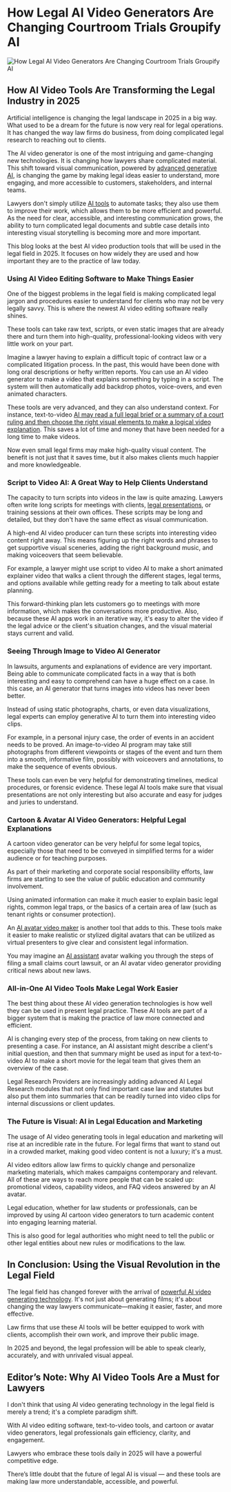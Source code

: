 # How Legal AI Video Generators Are Changing Courtroom Trials Groupify AI

![How Legal AI Video Generators Are Changing Courtroom Trials Groupify AI](https://admin.groupify.ai/assets/382344de-9d0a-48fa-afd2-c6cf78b0a326)

## How AI Video Tools Are Transforming the Legal Industry in 2025

Artificial intelligence is changing the legal landscape in 2025 in a big way. What used to be a dream for the future is now very real for legal operations. It has changed the way law firms do business, from doing complicated legal research to reaching out to clients.

The AI video generator is one of the most intriguing and game-changing new technologies. It is changing how lawyers share complicated material. This shift toward visual communication, powered by [advanced generative AI](https://groupify.ai/generative-ai), is changing the game by making legal ideas easier to understand, more engaging, and more accessible to customers, stakeholders, and internal teams.

Lawyers don't simply utilize [AI tools](https://groupify.ai/) to automate tasks; they also use them to improve their work, which allows them to be more efficient and powerful. As the need for clear, accessible, and interesting communication grows, the ability to turn complicated legal documents and subtle case details into interesting visual storytelling is becoming more and more important.

This blog looks at the best AI video production tools that will be used in the legal field in 2025. It focuses on how widely they are used and how important they are to the practice of law today.

### Using AI Video Editing Software to Make Things Easier

One of the biggest problems in the legal field is making complicated legal jargon and procedures easier to understand for clients who may not be very legally savvy. This is where the newest AI video editing software really shines.

These tools can take raw text, scripts, or even static images that are already there and turn them into high-quality, professional-looking videos with very little work on your part.

Imagine a lawyer having to explain a difficult topic of contract law or a complicated litigation process. In the past, this would have been done with long oral descriptions or hefty written reports. You can use an AI video generator to make a video that explains something by typing in a script. The system will then automatically add backdrop photos, voice-overs, and even animated characters.

These tools are very advanced, and they can also understand context. For instance, text-to-video [AI may read a full legal brief or a summary of a court ruling and then choose the right visual elements to make a logical video explanation](https://thelegalschool.in/blog/using-ai-to-summarize-court-judgments). This saves a lot of time and money that have been needed for a long time to make videos.

Now even small legal firms may make high-quality visual content. The benefit is not just that it saves time, but it also makes clients much happier and more knowledgeable.

### Script to Video AI: A Great Way to Help Clients Understand

The capacity to turn scripts into videos in the law is quite amazing. Lawyers often write long scripts for meetings with clients, [legal presentations](https://groupify.ai/ai-tools-for-presentations), or training sessions at their own offices. These scripts may be long and detailed, but they don't have the same effect as visual communication.

A high-end AI video producer can turn these scripts into interesting video content right away. This means figuring up the right words and phrases to get supportive visual sceneries, adding the right background music, and making voiceovers that seem believable.

For example, a lawyer might use script to video AI to make a short animated explainer video that walks a client through the different stages, legal terms, and options available while getting ready for a meeting to talk about estate planning.

This forward-thinking plan lets customers go to meetings with more information, which makes the conversations more productive. Also, because these AI apps work in an iterative way, it's easy to alter the video if the legal advice or the client's situation changes, and the visual material stays current and valid.

### Seeing Through Image to Video AI Generator

In lawsuits, arguments and explanations of evidence are very important. Being able to communicate complicated facts in a way that is both interesting and easy to comprehend can have a huge effect on a case. In this case, an AI generator that turns images into videos has never been better.

Instead of using static photographs, charts, or even data visualizations, legal experts can employ generative AI to turn them into interesting video clips.

For example, in a personal injury case, the order of events in an accident needs to be proved. An image-to-video AI program may take still photographs from different viewpoints or stages of the event and turn them into a smooth, informative film, possibly with voiceovers and annotations, to make the sequence of events obvious.

These tools can even be very helpful for demonstrating timelines, medical procedures, or forensic evidence. These legal AI tools make sure that visual presentations are not only interesting but also accurate and easy for judges and juries to understand.


### Cartoon & Avatar AI Video Generators: Helpful Legal Explanations

A cartoon video generator can be very helpful for some legal topics, especially those that need to be conveyed in simplified terms for a wider audience or for teaching purposes.

As part of their marketing and corporate social responsibility efforts, law firms are starting to see the value of public education and community involvement.

Using animated information can make it much easier to explain basic legal rights, common legal traps, or the basics of a certain area of law (such as tenant rights or consumer protection).

An [AI avatar video maker](https://groupify.ai/ai-avatar-generators) is another tool that adds to this. These tools make it easier to make realistic or stylized digital avatars that can be utilized as virtual presenters to give clear and consistent legal information.

You may imagine an [AI assistant](https://groupify.ai/ai-personal-assistant-tools) avatar walking you through the steps of filing a small claims court lawsuit, or an AI avatar video generator providing critical news about new laws.


### All-in-One AI Video Tools Make Legal Work Easier

The best thing about these AI video generation technologies is how well they can be used in present legal practice. These AI tools are part of a bigger system that is making the practice of law more connected and efficient.

AI is changing every step of the process, from taking on new clients to presenting a case. For instance, an AI assistant might describe a client's initial question, and then that summary might be used as input for a text-to-video AI to make a short movie for the legal team that gives them an overview of the case.

Legal Research Providers are increasingly adding advanced AI Legal Research modules that not only find important case law and statutes but also put them into summaries that can be readily turned into video clips for internal discussions or client updates.


### The Future is Visual: AI in Legal Education and Marketing

The usage of AI video generating tools in legal education and marketing will rise at an incredible rate in the future. For legal firms that want to stand out in a crowded market, making good video content is not a luxury; it's a must.

AI video editors allow law firms to quickly change and personalize marketing materials, which makes campaigns contemporary and relevant. All of these are ways to reach more people that can be scaled up: promotional videos, capability videos, and FAQ videos answered by an AI avatar.

Legal education, whether for law students or professionals, can be improved by using AI cartoon video generators to turn academic content into engaging learning material.

This is also good for legal authorities who might need to tell the public or other legal entities about new rules or modifications to the law.

## In Conclusion: Using the Visual Revolution in the Legal Field

The legal field has changed forever with the arrival of [powerful AI video generating technology](https://groupify.ai/ai-video-generators). It's not just about generating films; it's about changing the way lawyers communicate—making it easier, faster, and more effective.

Law firms that use these AI tools will be better equipped to work with clients, accomplish their own work, and improve their public image.

In 2025 and beyond, the legal profession will be able to speak clearly, accurately, and with unrivaled visual appeal.

## Editor’s Note: Why AI Video Tools Are a Must for Lawyers

I don't think that using AI video generating technology in the legal field is merely a trend; it's a complete paradigm shift.

With AI video editing software, text-to-video tools, and cartoon or avatar video generators, legal professionals gain efficiency, clarity, and engagement.

Lawyers who embrace these tools daily in 2025 will have a powerful competitive edge.

There’s little doubt that the future of legal AI is visual — and these tools are making law more understandable, accessible, and powerful.

